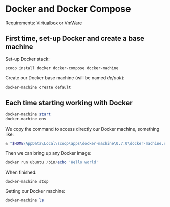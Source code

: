 # Docker and Docker Compose

Requirements: [Virtualbox](https://www.virtualbox.org/) or [VmWare](https://www.vmware.com/)

## First time, set-up Docker and create a base machine

Set-up Docker stack:

```powershell
scoop install docker docker-compose docker-machine
```

Create our Docker base machine (will be named _default_):

```powershell
docker-machine create default
```

## Each time starting working with Docker

```powershell
docker-machine start
docker-machine env
```

We copy the command to access directly our Docker machine, something like:

```powershell
& "$HOME\AppData\Local\scoop\apps\docker-machine\0.7.0\docker-machine.exe" env | Invoke-Expression
```

Then we can bring up any Docker image:

```powershell
docker run ubuntu /bin/echo 'Hello world'
```

When finished:

```powershell
docker-machine stop
```

Getting our Docker machine:

```powershell
docker-machine ls
```

